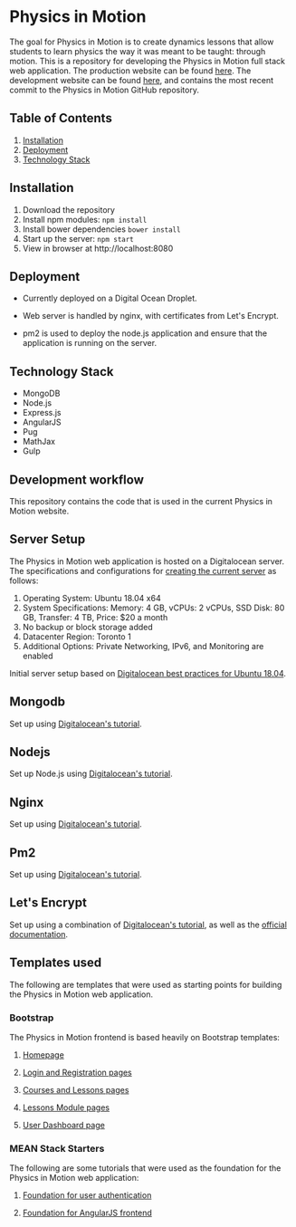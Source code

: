 # Physics in Motion

The goal for Physics in Motion is to create dynamics lessons that allow students to learn physics the way it was meant to be taught: through motion. This is a repository for developing the Physics in Motion full stack web application. The production website can be found [here](https://physicsinmotion.ca). The development website can be found [here](https://dev.physicsinmotion.ca), and contains the most recent commit to the Physics in Motion GitHub repository.

## Table of Contents

1. [Installation](#installation)
2. [Deployment](#deployment)
3. [Technology Stack]()

## Installation

1. Download the repository
2. Install npm modules: `npm install`
3. Install bower dependencies `bower install`
4. Start up the server: `npm start`
5. View in browser at http://localhost:8080

## Deployment

* Currently deployed on a Digital Ocean Droplet.

* Web server is handled by nginx, with certificates from Let's Encrypt.

* pm2 is used to deploy the node.js application and ensure that the application is running on the server.

## Technology Stack

* MongoDB
* Node.js
* Express.js
* AngularJS
* Pug
* MathJax
* Gulp

## Development workflow

This repository contains the code that is used in the current Physics in Motion website.

## Server Setup

The Physics in Motion web application is hosted on a Digitalocean server. The specifications and configurations for [creating the current server](https://www.digitalocean.com/docs/droplets/how-to/create/) as follows:

1. Operating System: Ubuntu 18.04 x64
2. System Specifications: Memory: 4 GB, vCPUs: 2 vCPUs, SSD Disk: 80 GB, Transfer: 4 TB, Price: $20 a month
3. No backup or block storage added
4. Datacenter Region: Toronto 1
5. Additional Options: Private Networking, IPv6, and Monitoring are enabled

Initial server setup based on [Digitalocean best practices for Ubuntu 18.04](https://www.digitalocean.com/community/tutorials/initial-server-setup-with-ubuntu-18-04).

## Mongodb

Set up using [Digitalocean's tutorial](https://www.digitalocean.com/community/tutorials/how-to-install-mongodb-on-ubuntu-18-04).

## Nodejs

Set up Node.js using [Digitalocean's tutorial](https://www.digitalocean.com/community/tutorials/how-to-install-node-js-on-ubuntu-18-04).

## Nginx

Set up using [Digitalocean's tutorial](https://www.digitalocean.com/community/tutorials/how-to-install-nginx-on-ubuntu-18-04).

## Pm2

Set up using [Digitalocean's tutorial](https://www.digitalocean.com/community/tutorials/how-to-set-up-a-node-js-application-for-production-on-ubuntu-18-04#step-3-%E2%80%94-installing-pm2).

## Let's Encrypt

Set up using a combination of [Digitalocean's tutorial](https://www.digitalocean.com/community/tutorials/how-to-secure-nginx-with-let-s-encrypt-on-ubuntu-18-04), as well as the [official documentation](https://certbot.eff.org/lets-encrypt/ubuntubionic-nginx).

## Templates used

The following are templates that were used as starting points for building the Physics in Motion web application.

### Bootstrap

The Physics in Motion frontend is based heavily on Bootstrap templates:

1. [Homepage](https://getbootstrap.com/docs/4.1/examples/carousel/)

2. [Login and Registration pages](https://getbootstrap.com/docs/4.1/examples/floating-labels/)

3. [Courses and Lessons pages](https://getbootstrap.com/docs/4.1/examples/album/)

4. [Lessons Module pages](https://blackrockdigital.github.io/startbootstrap-shop-item/)

5. [User Dashboard page](https://getbootstrap.com/docs/4.1/examples/offcanvas/)


### MEAN Stack Starters

The following are some tutorials that were used as the foundation for the Physics in Motion web application:

1. [Foundation for user authentication](https://mherman.org/blog/local-authentication-with-passport-and-express-4/)

2. [Foundation for AngularJS frontend](https://scotch.io/tutorials/single-page-apps-with-angularjs-routing-and-templating)
